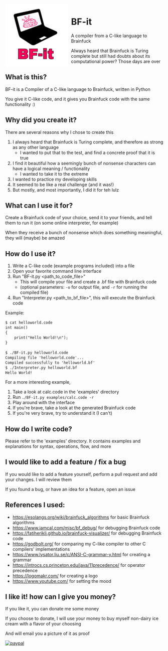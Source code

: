<img width="200" height="200" align="left" style="float: left; margin: 0 10px 0 0;" alt="BF-it logo" src="images/logo.png?sanitize=true">

# **BF-it**
A compiler from a C-like language to Brainfuck

Always heard that Brainfuck is Turing complete but still had doubts about its computational power?
Those days are over


## What is this?
BF-it is a Compiler of a C-like language to Brainfuck, written in Python

You give it C-like code, and it gives you Brainfuck code with the same functionality :)


## Why did you create it?
There are several reasons why I chose to create this

1. I always heard that Brainfuck is Turing complete, and
   therefore as strong as any other language
    * I wanted to put that to the test, and find a concrete
      proof that it is true
2. I find it beautiful how a seemingly bunch of nonsense
   characters can have a logical meaning / functionality
    * I wanted to take it to the extreme
3. I wanted to practice my developing skills
4. It seemed to be like a real challenge (and it was!)
5. But mostly, and most importantly, I did it for teh lulz


## What can I use it for?
Create a Brainfuck code of your choice, send it to your friends, and tell them to run it (on some online interpreter, for example)

When they receive a bunch of nonsense which does something meaningful, they will (maybe) be amazed


## How do I use it?

1. Write a C-like code (example programs included) into a file
2. Open your favorite command line interface
3. Run "BF-it.py <path_to_code_file>"
    * This will compile your file and create a .bf file with
      Brainfuck code
    * (optional parameters: `-o` for output file, and `-r`
      for running the compiled file)
4. Run "Interpreter.py <path_to_bf_file>", this will execute
   the Brainfuck code

Example:
```
$ cat helloworld.code
int main()
{
    print("Hello World!\n");
}

$ ./BF-it.py helloworld.code
Compiling file 'helloworld.code'...
Compiled successfully to 'helloworld.bf'
$ ./Interpreter.py helloworld.bf
Hello World!
```

For a more interesting example,
1. Take a look at calc.code in the 'examples' directory
2. Run ```./BF-it.py examples/calc.code -r```
3. Play around with the interface
4. If you're brave, take a look at the generated Brainfuck code
5. If you're very brave, try to understand it (I can't)

## How do I write code?
Please refer to the 'examples' directory.
It contains examples and explanations for syntax, operations, flow, and more


## I would like to add a feature / fix a bug
If you would like to add a feature yourself, perform a pull request and add your changes. I will review them

If you found a bug, or have an idea for a feature, open an issue



## References I used:
* https://esolangs.org/wiki/brainfuck_algorithms for basic Brainfuck algorithms
* https://www.iamcal.com/misc/bf_debug/ for debugging Brainfuck code
* https://fatiherikli.github.io/brainfuck-visualizer/ for debugging Brainfuck code
* https://godbolt.org/ for comparing my C-like compiler to other C compilers' implementations
* https://www.lysator.liu.se/c/ANSI-C-grammar-y.html for creating a grammar
* https://introcs.cs.princeton.edu/java/11precedence/ for operator precedence
* https://logomakr.com/ for creating a logo
* https://www.youtube.com/ for setting the mood

	
	
## I like it! how can I give you money?
If you like it, you can donate me some money

If you choose to donate, I will use your money to buy myself non-dairy ice cream
with a flavor of your choosing

And will email you a picture of it as proof
	
[![paypal](https://www.paypalobjects.com/en_US/i/btn/btn_donateCC_LG.gif)](https://www.paypal.com/cgi-bin/webscr?cmd=_s-xclick&hosted_button_id=F9A8U8H2F7QKJ)

